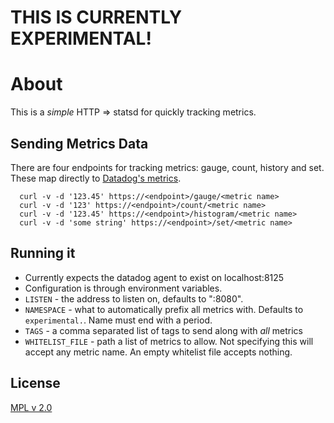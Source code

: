 # THIS IS CURRENTLY EXPERIMENTAL!

# About 

This is a *simple* HTTP => statsd for quickly tracking metrics. 

## Sending Metrics Data

There are four endpoints for tracking metrics: gauge, count, history and set. These map directly to 
[Datadog's metrics](http://docs.datadoghq.com/guides/dogstatsd/#metrics).


````
  curl -v -d '123.45' https://<endpoint>/gauge/<metric name>
  curl -v -d '123' https://<endpoint>/count/<metric name>
  curl -v -d '123.45' https://<endpoint>/histogram/<metric name>
  curl -v -d 'some string' https://<endpoint>/set/<metric name>
````

## Running it

* Currently expects the datadog agent to exist on localhost:8125
* Configuration is through environment variables.
* `LISTEN` - the address to listen on, defaults to ":8080".
* `NAMESPACE` - what to automatically prefix all metrics with. Defaults to `experimental.`. Name must end with a period.
* `TAGS` - a comma separated list of tags to send along with *all* metrics
* `WHITELIST_FILE` - path a list of metrics to allow. Not specifying this will accept any metric name. An empty whitelist file accepts nothing.

## License

[MPL v 2.0](https://www.mozilla.org/MPL/2.0/index.txt)

